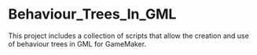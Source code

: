 # Behaviour_Trees_In_GML
 This project includes a collection of scripts that allow the creation and use of behaviour trees in GML for GameMaker. 
